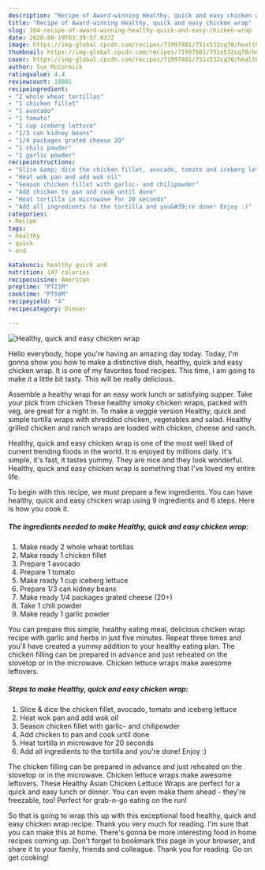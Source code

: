 ```yaml
---
description: "Recipe of Award-winning Healthy, quick and easy chicken wrap"
title: "Recipe of Award-winning Healthy, quick and easy chicken wrap"
slug: 104-recipe-of-award-winning-healthy-quick-and-easy-chicken-wrap
date: 2020-08-19T03:39:57.037Z
image: https://img-global.cpcdn.com/recipes/71997881/751x532cq70/healthy-quick-and-easy-chicken-wrap-recipe-main-photo.jpg
thumbnail: https://img-global.cpcdn.com/recipes/71997881/751x532cq70/healthy-quick-and-easy-chicken-wrap-recipe-main-photo.jpg
cover: https://img-global.cpcdn.com/recipes/71997881/751x532cq70/healthy-quick-and-easy-chicken-wrap-recipe-main-photo.jpg
author: Sue McCormick
ratingvalue: 4.4
reviewcount: 18881
recipeingredient:
- "2 whole wheat tortillas"
- "1 chicken fillet"
- "1 avocado"
- "1 tomato"
- "1 cup iceberg lettuce"
- "1/3 can kidney beans"
- "1/4 packages grated cheese 20"
- "1 chili powder"
- "1 garlic powder"
recipeinstructions:
- "Slice &amp; dice the chicken fillet, avocado, tomato and iceberg lettuce"
- "Heat wok pan and add wok oil"
- "Season chicken fillet with garlic- and chilipowder"
- "Add chicken to pan and cook until done"
- "Heat tortilla in microwave for 20 seconds"
- "Add all ingredients to the tortilla and you&#39;re done! Enjoy :)"
categories:
- Recipe
tags:
- healthy
- quick
- and

katakunci: healthy quick and 
nutrition: 147 calories
recipecuisine: American
preptime: "PT21M"
cooktime: "PT50M"
recipeyield: "4"
recipecategory: Dinner

---
```



![Healthy, quick and easy chicken wrap](https://img-global.cpcdn.com/recipes/71997881/751x532cq70/healthy-quick-and-easy-chicken-wrap-recipe-main-photo.jpg)

Hello everybody, hope you're having an amazing day today. Today, I'm gonna show you how to make a distinctive dish, healthy, quick and easy chicken wrap. It is one of my favorites food recipes. This time, I am going to make it a little bit tasty. This will be really delicious.

Assemble a healthy wrap for an easy work lunch or satisfying supper. Take your pick from chicken These healthy smoky chicken wraps, packed with veg, are great for a night in. To make a veggie version Healthy, quick and simple tortilla wraps with shredded chicken, vegetables and salad. Healthy grilled chicken and ranch wraps are loaded with chicken, cheese and ranch.

Healthy, quick and easy chicken wrap is one of the most well liked of current trending foods in the world. It is enjoyed by millions daily. It's simple, it's fast, it tastes yummy. They are nice and they look wonderful. Healthy, quick and easy chicken wrap is something that I've loved my entire life.


To begin with this recipe, we must prepare a few ingredients. You can have healthy, quick and easy chicken wrap using 9 ingredients and 6 steps. Here is how you cook it.

<!--inarticleads1-->

##### The ingredients needed to make Healthy, quick and easy chicken wrap:

1. Make ready 2 whole wheat tortillas
1. Make ready 1 chicken fillet
1. Prepare 1 avocado
1. Prepare 1 tomato
1. Make ready 1 cup iceberg lettuce
1. Prepare 1/3 can kidney beans
1. Make ready 1/4 packages grated cheese (20+)
1. Take 1 chili powder
1. Make ready 1 garlic powder


You can prepare this simple, healthy eating meal, delicious chicken wrap recipe with garlic and herbs in just five minutes. Repeat three times and you&#39;ll have created a yummy addition to your healthy eating plan. The chicken filling can be prepared in advance and just reheated on the stovetop or in the microwave. Chicken lettuce wraps make awesome leftovers. 

<!--inarticleads2-->

##### Steps to make Healthy, quick and easy chicken wrap:

1. Slice &amp; dice the chicken fillet, avocado, tomato and iceberg lettuce
1. Heat wok pan and add wok oil
1. Season chicken fillet with garlic- and chilipowder
1. Add chicken to pan and cook until done
1. Heat tortilla in microwave for 20 seconds
1. Add all ingredients to the tortilla and you&#39;re done! Enjoy :)


The chicken filling can be prepared in advance and just reheated on the stovetop or in the microwave. Chicken lettuce wraps make awesome leftovers. These Healthy Asian Chicken Lettuce Wraps are perfect for a quick and easy lunch or dinner. You can even make them ahead - they&#39;re freezable, too! Perfect for grab-n-go eating on the run! 

So that is going to wrap this up with this exceptional food healthy, quick and easy chicken wrap recipe. Thank you very much for reading. I'm sure that you can make this at home. There's gonna be more interesting food in home recipes coming up. Don't forget to bookmark this page in your browser, and share it to your family, friends and colleague. Thank you for reading. Go on get cooking!

